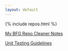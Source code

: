 ```yaml
---
layout: default
---
```


{% include repos.html %}


[My BFG Repo Cleaner Notes](/bfg.html)

[Unit Testing Guidelines](/unit-testing.md)